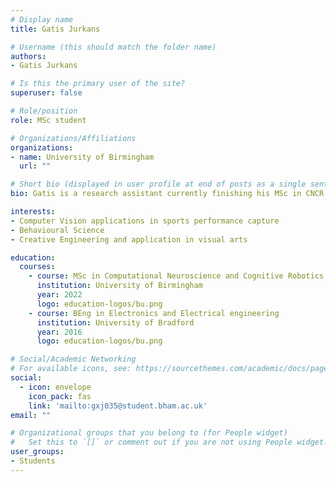 ```yaml
---
# Display name
title: Gatis Jurkans

# Username (this should match the folder name)
authors:
- Gatis Jurkans

# Is this the primary user of the site?
superuser: false

# Role/position
role: MSc student

# Organizations/Affiliations
organizations:
- name: University of Birmingham
  url: ""

# Short bio (displayed in user profile at end of posts as a single sentence)
bio: Gatis is a research assistant currently finishing his MSc in CNCR at the University of Birmingham. His background is primarily in electronics engineering and industrial software engineering.

interests:
- Computer Vision applications in sports performance capture
- Behavioural Science
- Creative Engineering and application in visual arts

education:
  courses:
    - course: MSc in Computational Neuroscience and Cognitive Robotics
      institution: University of Birmingham
      year: 2022
      logo: education-logos/bu.png
    - course: BEng in Electronics and Electrical engineering
      institution: University of Bradford
      year: 2016
      logo: education-logos/bu.png

# Social/Academic Networking
# For available icons, see: https://sourcethemes.com/academic/docs/page-builder/#icons
social:
  - icon: envelope
    icon_pack: fas
    link: 'mailto:gxj035@student.bham.ac.uk'
email: ""

# Organizational groups that you belong to (for People widget)
#   Set this to `[]` or comment out if you are not using People widget.
user_groups:
- Students
---
```

